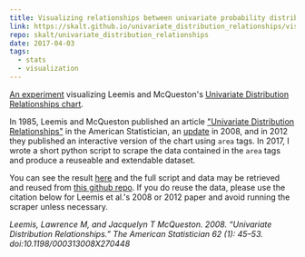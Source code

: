 ```yaml
---
title: Visualizing relationships between univariate probability distributions
link: https://skalt.github.io/univariate_distribution_relationships/visualize/udr_visualization.html
repo: skalt/univariate_distribution_relationships
date: 2017-04-03
tags:
  - stats
  - visualization
---
```


[An experiment][viz] visualizing Leemis and McQueston's [Univariate Distribution Relationships chart][interactive].

<!--more-->

In 1985, Leemis and McQueston published an article
["Univariate Distribution Relationships"][orig] in the American Statistician, an [update][update] in 2008, and in 2012 they published an interactive version of the chart using `area` tags.
In 2017, I wrote a short python script to scrape the data contained in the `area` tags and produce a reuseable and extendable dataset.

You can see the result [here][viz] and the full script and data may be retrieved and reused from [this github repo](https://github.com/skalt/univariate_distribution_relationships).
If you do reuse the data, please use the citation below for Leemis et al.'s 2008 or 2012 paper and avoid running the scraper unless necessary.

<!--
Leemis, his collaborators, and I have collective put decades into creating this. I've contributed my day or so because I hope building tools that allow students to explore the relationships behind mathematical objects is the best way to retain them. In the future, I may write some script to import the graph to neo4j, though using the Neo4j package with the csvs should be workable</p>
-->

<cite>
  Leemis, Lawrence M, and Jacquelyn T McQueston. 2008. “Univariate Distribution Relationships.” The American Statistician 62 (1): 45–53. doi:10.1198/000313008X270448
</cite>

[viz]: https://skalt.github.io/univariate_distribution_relationships/visualize/udr_visualization.html
[orig]: http://www.tandfonline.com/doi/abs/10.1080/00031305.1986.10475379
[update]: http://www.tandfonline.com/doi/abs/10.1198/000313008X270448
[interactive]: https://www.math.wm.edu/~leemis/chart/UDR/UDR.html
